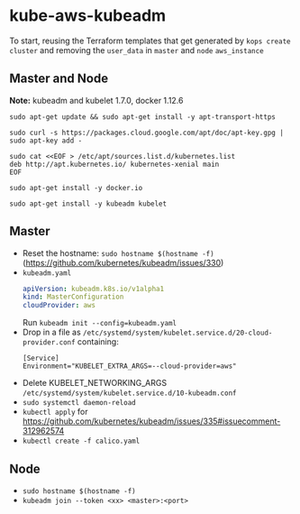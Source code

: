 # kube-aws-kubeadm
To start, reusing the Terraform templates that get generated by `kops create cluster` and removing the `user_data` in `master` and `node` `aws_instance`

## Master and Node
**Note:** kubeadm and kubelet 1.7.0, docker 1.12.6
```
sudo apt-get update && sudo apt-get install -y apt-transport-https

sudo curl -s https://packages.cloud.google.com/apt/doc/apt-key.gpg | sudo apt-key add -

sudo cat <<EOF > /etc/apt/sources.list.d/kubernetes.list
deb http://apt.kubernetes.io/ kubernetes-xenial main
EOF

sudo apt-get install -y docker.io

sudo apt-get install -y kubeadm kubelet
```

## Master
* Reset the hostname: `sudo hostname $(hostname -f)` (https://github.com/kubernetes/kubeadm/issues/330)
* `kubeadm.yaml`
  ```yaml
  apiVersion: kubeadm.k8s.io/v1alpha1
  kind: MasterConfiguration
  cloudProvider: aws
  ```
  Run `kubeadm init --config=kubeadm.yaml`
* Drop in a file as `/etc/systemd/system/kubelet.service.d/20-cloud-provider.conf` containing:
  ```
  [Service]
  Environment="KUBELET_EXTRA_ARGS=--cloud-provider=aws"
  ```
* Delete KUBELET_NETWORKING_ARGS `/etc/systemd/system/kubelet.service.d/10-kubeadm.conf`
* `sudo systemctl daemon-reload`
* `kubectl apply` for https://github.com/kubernetes/kubeadm/issues/335#issuecomment-312962574
* `kubectl create -f calico.yaml`

## Node
* `sudo hostname $(hostname -f)`
* `kubeadm join --token <xx> <master>:<port>`